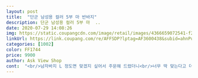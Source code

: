 ```yaml
---
layout: post 
title:  "단군 남성용 컬러 5부 마 반바지" 
description: 단군 남성용 컬러 5부 마  ..
date: 2020-07-29 14:08:26 
img: https://static.coupangcdn.com/image/retail/images/4366659072541-f25bf6d5-6d7f-4fe0-9de4-2446cd282c99.jpg 
linkUrl: https://link.coupang.com/re/AFFSDP?lptag=AF3600438&subid=ahnPublicAsk&pageKey=1111604661&itemId=2074991271&vendorItemId=70724128021&traceid=V0-113-e305a4f17358e8b7 
categories: [1002] 
color: FF1744 
price: 9900 
author: Ask View Shop 
cont:  "<br/>남자바지 L 정도면 맞겠지 싶어서 주문해 드렸더니<br/>너무 딱 맞는다고 더 큰거 원하시기에<br/>반품 하고 다시 XL로 주문해 드렸어요.<br/><br/>번갈아 잘 입으실듯 합니다 ^^<br/>분명히 새거고 밀봉도 잘 되어있는데... <br/> 쓸린 자국이 있고 특정 부위만 보푸라기가 올라와있고 그랬네요... <br/> 핏은 좀 마르신분들이 입어야할듯.<br/> 큰 사이즈를 샀지만  덩치있는 사람한텐 뭔가 안맞네요.<br/><br/>블랙, 네이비 각각 하나씩 주문해 드렸는데<br/>신랑것도 하나 주문해야 되겠네요 ㅎㅎ<br/>엄마는 77 입으시는데,<br/>원하던 것이라며 너무 좋아하시네요.<br/><br/>주문해서 보내드렸어요.<br/><br/>지방까지 하루만에 새벽 배송되는 쿠팡 짱입니다 ^^<br/>친정엄마가 편하게 입으실 바지를 찾고 계셔서<br/>하나더 구매 ^^<br/>" 
---
```

